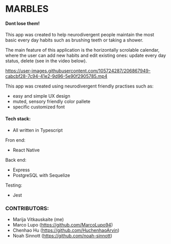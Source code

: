 # MARBLES
#### Dont lose them!

This app was created to help neurodivergent people maintain the most basic every day habits such as brushing teeth or taking a shower. 

The main feature of this application is the horizontally scrolable calendar, where the user can add new habits and edit existing ones: update every day status, delete (see in the video below).

https://user-images.githubusercontent.com/105724287/206867949-cabcbf28-7c94-41e2-9d96-5e90f2905785.mp4

This app was created using neurodivergent friendly practises such as:
- easy and simple UX design
- muted, sensory friendly color pallete
- specific customized font


#### Tech stack: 
- All written in Typescript

Fron end: 
- React Native

Back end: 
- Express
- PostgreSQL with Sequelize

Testing: 
- Jest

### CONTRIBUTORS: 
- Marija Vitkauskaite (me)
- Marco Lupo (https://github.com/MarcoLupo94)
- Chenhao Hu (https://github.com/HuchenhaoArvin)
- Noah Sinnott (https://github.com/noah-sinnott)
